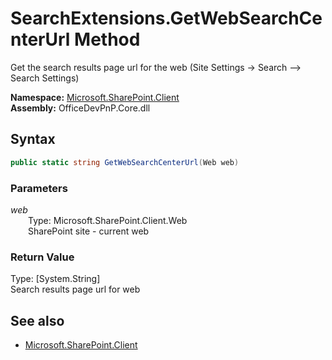 # SearchExtensions.GetWebSearchCenterUrl Method  
Get the search results page url for the web (Site Settings -> Search --> Search Settings)  

**Namespace:** [Microsoft.SharePoint.Client](Microsoft.SharePoint.Client.md)  
**Assembly:** OfficeDevPnP.Core.dll  
## Syntax
```C#
public static string GetWebSearchCenterUrl(Web web)
```
### Parameters
*web*  
&emsp;&emsp;Type: Microsoft.SharePoint.Client.Web  
&emsp;&emsp;SharePoint site - current web  
  
### Return Value
Type: [System.String]  
Search results page url for web

## See also
- [Microsoft.SharePoint.Client](Microsoft.SharePoint.Client.md)
